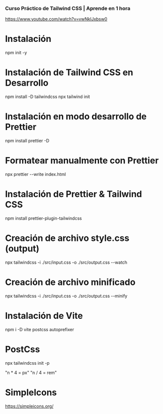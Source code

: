 ### Curso Práctico de Tailwind CSS | Aprende en 1 hora

https://www.youtube.com/watch?v=vwNklJxbsw0

# Instalación

npm init -y

# Instalación de Tailwind CSS en Desarrollo

npm install -D tailwindcss
npx tailwind init

# Instalación en modo desarrollo de Prettier

npm install prettier -D

# Formatear manualmente con Prettier

npx prettier --write index.html

# Instalación de Prettier & Tailwind CSS

npm install prettier-plugin-tailwindcss

# Creación de archivo style.css (output)

npx tailwindcss -i ./src/input.css -o ./src/output.css --watch

# Creación de archivo minificado

npx tailwindcss -i ./src/input.css -o ./src/output.css --minify

# Instalación de Vite

npm i -D vite postcss autoprefixer

# PostCss

npx tailwindcss init -p

"n \* 4 = px"
"n / 4 = rem"

# SimpleIcons

https://simpleicons.org/
